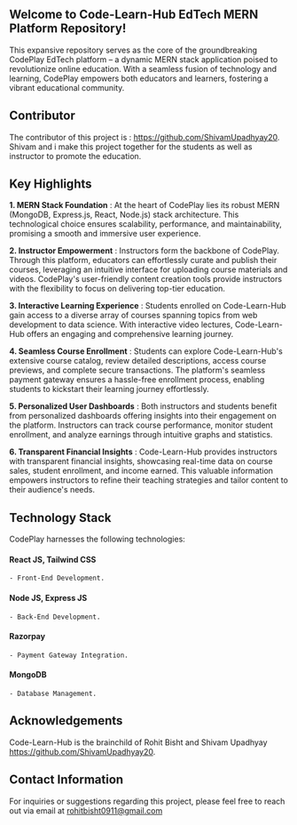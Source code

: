 ## Welcome to Code-Learn-Hub EdTech MERN Platform Repository!

This expansive repository serves as the core of the groundbreaking CodePlay EdTech platform – a dynamic MERN stack application poised to revolutionize online education. With a seamless fusion of technology and learning, CodePlay empowers both educators and learners, fostering a vibrant educational community.

## Contributor
The contributor of this project is : https://github.com/ShivamUpadhyay20. Shivam and i make this project together for the students as well as instructor to promote the education.

## Key Highlights

**1. MERN Stack Foundation** : At the heart of CodePlay lies its robust MERN (MongoDB, Express.js, React, Node.js) stack architecture. This technological choice ensures scalability, performance, and maintainability, promising a smooth and immersive user experience.

**2. Instructor Empowerment** : Instructors form the backbone of CodePlay. Through this platform, educators can effortlessly curate and publish their courses, leveraging an intuitive interface for uploading course materials and videos. CodePlay's user-friendly content creation tools provide instructors with the flexibility to focus on delivering top-tier education.

**3. Interactive Learning Experience** : Students enrolled on Code-Learn-Hub gain access to a diverse array of courses spanning topics from web development to data science. With interactive video lectures, Code-Learn-Hub offers an engaging and comprehensive learning journey.

**4. Seamless Course Enrollment** : Students can explore Code-Learn-Hub's extensive course catalog, review detailed descriptions, access course previews, and complete secure transactions. The platform's seamless payment gateway ensures a hassle-free enrollment process, enabling students to kickstart their learning journey effortlessly.

**5. Personalized User Dashboards** : Both instructors and students benefit from personalized dashboards offering insights into their engagement on the platform. Instructors can track course performance, monitor student enrollment, and analyze earnings through intuitive graphs and statistics.

**6. Transparent Financial Insights** : Code-Learn-Hub provides instructors with transparent financial insights, showcasing real-time data on course sales, student enrollment, and income earned. This valuable information empowers instructors to refine their teaching strategies and tailor content to their audience's needs.

## Technology Stack

CodePlay harnesses the following technologies:

#### React JS, Tailwind CSS
    - Front-End Development.
#### Node JS, Express JS 
    - Back-End Development.
#### Razorpay
    - Payment Gateway Integration.
#### MongoDB
    - Database Management.

## Acknowledgements

Code-Learn-Hub is the brainchild of Rohit Bisht and Shivam Upadhyay https://github.com/ShivamUpadhyay20.

## Contact Information

For inquiries or suggestions regarding this project, please feel free to reach out via email at rohitbisht0911@gmail.com